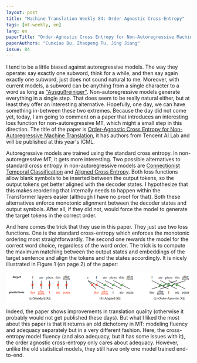 ```yaml
---
layout: post
title: "Machine Translation Weekly 84: Order Agnostic Cross-Entropy"
tags: [mt-weekly, en]
lang: en
paperTitle: "Order-Agnostic Cross Entropy for Non-Autoregressive Machine Translation"
paperAuthors: "Cunxiao Du, Zhaopeng Tu, Jing Jiang"
issue: 84
---
```


I tend to be a little biased against autoregressive models. The way they
operate: say exactly one subword, think for a while, and then say again exactly
one subword, just does not sound natural to me. Moreover, with current models,
a subword can be anything from a single character to a word as long as
["Ausgußreiniger"](https://de.wikipedia.org/wiki/Saugglocke_\(Sanit%C3%A4rtechnik\)).
Non-autoregressive models generate everything in a single step. That does seem
to be really natural either, but at least they offer an interesting
alternative. Hopefully, one day, we can have something in-between these two
extremes. Because the day did not come yet, today, I am going to comment on a
paper that introduces an interesting loss function for non-autoregressive MT,
which might a small step in this direction. The title of the paper is
[Order-Agnostic Cross Entropy for Non-Autoregressive Machine
Translation](https://arxiv.org/abs/2106.05093), it has authors from Tencent AI
Lab and will be published at this year's ICML.

Autoregressive models are trained using the standard cross entropy. In
non-autoregressive MT, it gets more interesting. Two possible alternatives to
standard cross entropy in non-autoregressive models are [Connectionist Temporal
Classification](https://www.aclweb.org/anthology/D18-1336) and [Aligned Cross
Entropy](https://arxiv.org/abs/2004.01655). Both loss functions allow blank
symbols to be inserted between the output tokens, so the output tokens get
better aligned with the decoder states. I hypothesize that this makes
reordering that internally needs to happen within the Transformer layers easier
(although I have no proof for that). Both these alternatives enforce monotonic
alignment between the decoder states and output symbols. After all, if they did
not, would force the model to generate the target tokens in the correct order.

And here comes the trick that they use in this paper. They just use two loss
functions. One is the standard cross-entropy which enforces the monotonic
ordering most straightforwardly. The second one rewards the model for the
correct word choice, regardless of the word order. The trick is to compute the
maximum matching between the output states and embeddings of the target
sentence and align the tokens and the states accordingly. It is nicely
illustrated in Figure 1 (on page 2) of the paper:

![Order agostic cross entropy](/assets/order-agnostic.png)

Indeed, the paper shows improvements in translation quality (otherwise it
probably would not get published these days). But what I liked the most about
this paper is that it returns an old dichotomy in MT: modeling fluency and
adequacy separately but in a very different fashion. Here, the cross-entropy
model fluency (and also adequacy, but it has some issues with it), the order
agnostic cross-entropy only cares about adequacy. However, unlike the old
statistical models, they still have only one model trained end-to-end.
